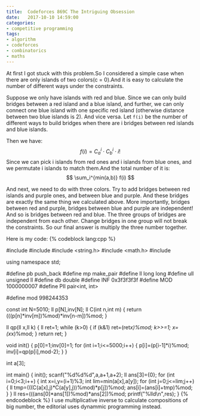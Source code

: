 ```yaml
---
title:  Codeforces 869C The Intriguing Obsession 
date:   2017-10-10 14:59:00
categories:
- competitive programming
tags:
- algorithm
- codeforces
- combinatorics
- maths
---
```

At first I got stuck with this problem.So I considered a simple case when there are only islands of two colors(c = 0).And it is easy to calculate the number of different ways under the constraints.

Suppose we only have islands with red and blue. Since we can only build bridges between a red island and a blue island, and further, we can only connect one blue island with one specific red island (otherwise distance between two blue islands is 2). And vice versa. Let `f(i)` be the number of different ways to build bridges when there are i bridges between red islands and blue islands.

Then we have: 
$$
f(i) = C_a^i \cdot C_b^i \cdot i!
$$
Since we can pick i islands from red ones and i islands from blue ones, and we permutate i islands to match them.And the total number of it is:
$$
\sum_i^{min(a,b)} f(i)
$$

And next, we need to do with three colors. Try to add bridges between red islands and purple ones, and between blue and purple. And these bridges are exactly the same thing we calculated above. More importantly, bridges between red and purple, bridges between blue and purple are independent! And so is bridges between red and blue. The three groups of bridges are independent from each other. Change bridges in one group will not break the constraints. So our final answer is multiply the three number together.

Here is my code:
{% codeblock lang:cpp %}

#include <iostream>
#include <algorithm>
#include <string.h>
#include <math.h>
#include <vector>

using namespace std; 

#define pb push_back
#define mp make_pair
#define ll long long
#define ull unsigned ll
#define db double
#define INF 0x3f3f3f3f
#define MOD 1000000007
#define PII pair<int, int>

#define mod 998244353

const int N=5010;
ll p[N],inv[N];
ll C(int n,int m) {
    return (((p[n]*inv[m])%mod)*inv[n-m])%mod;
}

ll qp(ll x,ll k) {
    ll ret=1;
    while (k>0) {
        if (k&1) ret=(ret*x)%mod;
        k>>=1;
        x=(x*x)%mod;
    }
    return ret;
}

void init() {
    p[0]=1;inv[0]=1;
    for (int i=1;i<=5000;i++) {
        p[i]=(p[i-1]*i)%mod;
        inv[i]=qp(p[i],mod-2);
    }
}

int a[3];

int main()
{
    init();
    scanf("%d%d%d",a,a+1,a+2);
    ll ans[3]={0};
    for (int i=0;i<3;i++) {
        int x=i,y=(i+1)%3;
        int lim=min(a[x],a[y]);
        for (int j=0;j<=lim;j++) {
            ll tmp=(((C(a[x],j)*C(a[y],j))%mod)*p[j])%mod;
            ans[i]=(ans[i]+tmp)%mod;
        }
    }
    ll res=(((ans[0]*ans[1])%mod)*ans[2])%mod;
    printf("%lld\n",res);
}
{% endcodeblock %} 
I use multiplicative inverse to calculate compositions of big number, the editorial uses dynammic programming instead.

